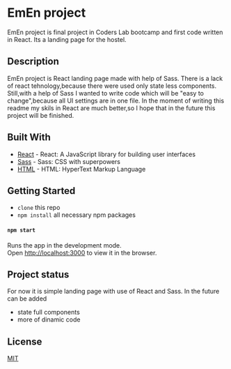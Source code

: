 




# EmEn project

EmEn project is final project in Coders Lab bootcamp and first code written in React.
Its a landing page for the hostel.

## Description

EmEn project is React landing page made with help of Sass.
There is a lack of react tehnology,because there were used only state less components.
Still,with a help of Sass I wanted to write code which will be "easy to change",because all UI settings are in one file.
In the moment of writing this readme my skils in React are much better,so I hope that in the future this project will be finished.

## Built With

* [React](https://reactjs.org/) - React: A JavaScript library for building user interfaces 
* [Sass](https://sass-lang.com/) - Sass: CSS with superpowers
* [HTML](http://www.html.com) - HTML: HyperText Markup Language


## Getting Started

* `clone` this repo
* `npm install` all necessary npm packages

#### `npm start`

Runs the app in the development mode.<br>
Open [http://localhost:3000](http://localhost:3000) to view it in the browser.


## Project status

For now it is simple landing page with use of React and Sass.
In the future can be added 

* state full components
* more of dinamic code


## License
[MIT](https://choosealicense.com/licenses/mit/)





















